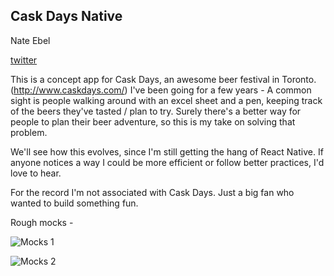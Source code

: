 ## Cask Days Native

Nate Ebel

[twitter](http://wwww.twitter.com/nateebel)

This is a concept app for Cask Days, an awesome beer festival in Toronto. (http://www.caskdays.com/)
I've been going for a few years - A common sight is people walking around with an excel sheet and a pen, keeping track of the beers they've tasted / plan to try.
Surely there's a better way for people to plan their beer adventure, so this is my take on solving that problem.

We'll see how this evolves, since I'm still getting the hang of React Native. If anyone notices a way I could be more efficient or follow better practices, I'd love to hear.

For the record I'm not associated with Cask Days. Just a big fan who wanted to build something fun.

Rough mocks -

![Mocks 1](http://i.imgur.com/A6g1frP.png "Mocks 1")

![Mocks 2](http://i.imgur.com/J76uuSX.png "Mocks 2")
